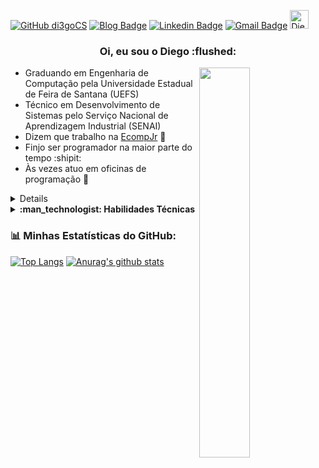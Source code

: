 [![GitHub di3goCS](https://img.shields.io/github/followers/di3gocs?label=follow&style=social)](https://github.com/di3goCS)
[![Blog Badge](https://img.shields.io/badge/Blog-di3gocs.github.io-black)](https://di3gocs.github.io)
[![Linkedin Badge](https://img.shields.io/badge/-di3gocs-blue?style=flat-square&logo=Linkedin&logoColor=white&link=https://www.linkedin.com/in/di3goCS/)](https://www.linkedin.com/in/di3goCS/)
[![Gmail Badge](https://img.shields.io/badge/-diegosilva@ecomp.uefs.br-c14438?style=flat-square&logo=Gmail&logoColor=white&link=mailto:diegosilva@ecomp.uefs.br)](mailto:diegosilva@ecomp.uefs.br)
<a href="https://dev.to/di3gocs">
  <img src="https://d2fltix0v2e0sb.cloudfront.net/dev-badge.svg" alt="Diego Silva's DEV Profile" height="30" width="30">
</a>

<h3 align="center"> Oi, eu sou o Diego :flushed: </h3>
  
 <img align="right" 
  src="https://media0.giphy.com/media/E6jscXfv3AkWQ/giphy.gif"
  width="40%"/>

- Graduando em Engenharia de Computação pela Universidade Estadual de Feira de Santana (UEFS)
- Técnico em Desenvolvimento de Sistemas pelo Serviço Nacional de Aprendizagem Industrial (SENAI)
- Dizem que trabalho na <a href="https://github.com/EcompJr">EcompJr<a> :blue_heart:
- Finjo ser programador na maior parte do tempo :shipit:
- Às vezes atuo em oficinas de programação :thought_balloon:
<details>
  <summary>
    <strong> :computer: Projetos </strong>
   </summary>
  <ul>
    <li> <a href="https://di3gocs.github.io">Meu site</a> </li>
    <li> <a href="https://github.com/covidmunicipal">Covid Municipal</a> -- <a href="https://irara.covidmunicipal.live/">Confere aqui!</a> </li>
  </ul>
</details>

<details>
  <summary>
    <strong> :man_technologist: Habilidades Técnicas </strong>
   </summary>
  - HTML, CSS e JS básico </br>
  - PHP/Laravel </br>
  - MySQL </br>
  - Python </br>
  - Git </br>
  <p align="center">
    <img
         src="https://wallacesilva.com/blog/wp-content/uploads/2015/08/147949-html5-css3-javascript.png"
         width="20%" />
    <img 
         src="https://logodownload.org/wp-content/uploads/2016/10/php-logo.png" 
         width="13%" />
    <img
         src="https://alexandrebbarbosa.files.wordpress.com/2018/06/logolaravel.png" 
         width="18%" />
     <img
         src="https://upload.wikimedia.org/wikipedia/commons/thumb/0/0a/Python.svg/1200px-Python.svg.png"
         width="8%" />
    <img
         src="https://avatars3.githubusercontent.com/u/18133?s=200&v=4"
         width="7%" />
  </p>
</details>

### :bar_chart: Minhas Estatísticas do GitHub:
[![Top Langs](https://github-readme-stats.vercel.app/api/top-langs/?username=di3gocs&layout=compact)](https://github.com/anuraghazra/github-readme-stats)
[![Anurag's github stats](https://github-readme-stats.vercel.app/api?username=di3gocs&count_private=true&show_icons=true&theme=vue)](https://github.com/anuraghazra/github-readme-stats)

